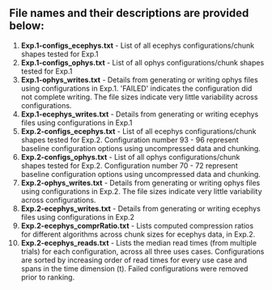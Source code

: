 ## File names and their descriptions are provided below:

1. **Exp.1-configs_ecephys.txt** - List of all ecephys configurations/chunk shapes tested for Exp.1
2. **Exp.1-configs_ophys.txt** - List of all ophys configurations/chunk shapes tested for Exp.1
3. **Exp.1-ophys_writes.txt** - Details from generating or writing ophys files using configurations in Exp.1. 'FAILED' indicates the configuration did not complete writing. The file sizes indicate very little variability across configurations.
4. **Exp.1-ecephys_writes.txt** - Details from generating or writing ecephys files using configurations in Exp.1
5. **Exp.2-configs_ecephys.txt** - List of all ecephys configurations/chunk shapes tested for Exp.2. Configuration number 93 - 96 represent baseline configuration options using uncompressed data and chunking.
6. **Exp.2-configs_ophys.txt** - List of all ophys configurations/chunk shapes tested for Exp.2. Configuration number 70 - 72 represent baseline configuration options using uncompressed data and chunking.
7. **Exp.2-ophys_writes.txt** - Details from generating or writing ophys files using configurations in Exp.2. The file sizes indicate very little variability across configurations.
8. **Exp.2-ecephys_writes.txt** - Details from generating or writing ecephys files using configurations in Exp.2
9. **Exp.2-ecephys_comprRatio.txt** - Lists computed compression ratios for different algorithms across chunk sizes for ecephys data, in Exp.2.
10. **Exp.2-ecephys_reads.txt** - Lists the median read times (from multiple trials) for each configuration, across all three uses cases. Configurations are sorted by increasing order of read times for every use case and spans in the time dimension (t). Failed configurations were removed prior to ranking.
